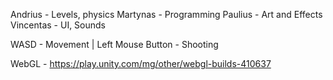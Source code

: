 Andrius - Levels, physics
Martynas - Programming
Paulius - Art and Effects
Vincentas - UI, Sounds

WASD - Movement | Left Mouse Button - Shooting

WebGL - https://play.unity.com/mg/other/webgl-builds-410637
